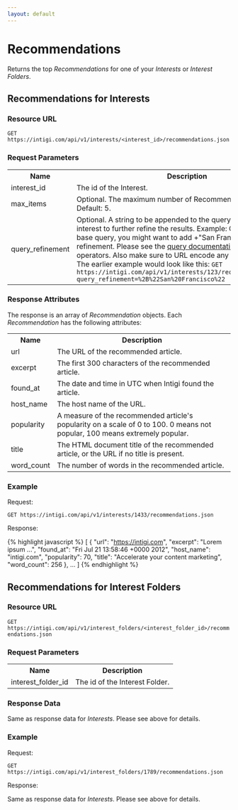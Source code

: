 ```yaml
---
layout: default
---
```


# Recommendations

Returns the top *Recommendations* for one of your *Interests* or *Interest Folders*.

## Recommendations for Interests

### Resource URL

`GET https://intigi.com/api/v1/interests/<interest_id>/recommendations.json`

### Request Parameters

<table>
  <tr>
    <th>Name</th><th>Description</th>
  </tr>
  <tr>
    <td>interest_id</td><td>The id of the Interest.</td>
  </tr>
  <tr>
    <td>max_items</td><td>Optional. The maximum number of Recommendations to return. Default: 5.</td>
  </tr>
  <tr>
    <td>query_refinement</td><td>
      Optional. A string to be appended to the query defined on the interest to further refine the results.
      Example: On a "Restaurants" base query, you might want to add +"San Francisco" as a refinement.
      Please see the <a href="https://intigi.com/help/query_format">query documentation</a> for syntax and operators.
      Also make sure to URL encode any special characters. The earlier example would look like this:
      <code>GET https://intigi.com/api/v1/interests/123/recommendations.json?query_refinement=%2B%22San%20Francisco%22</code>
    </td>
  </tr>
</table>

### Response Attributes

The response is an array of *Recommendation* objects. Each *Recommendation* has the following attributes:

<table>
  <tr>
    <th>Name</th><th>Description</th>
  </tr>
  <tr>
    <td>url</td><td>The URL of the recommended article.</td>
  </tr>
  <tr>
    <td>excerpt</td><td>The first 300 characters of the recommended article.</td>
  </tr>
  <tr>
    <td>found_at</td><td>The date and time in UTC when Intigi found the article.</td>
  </tr>
  <tr>
    <td>host_name</td><td>The host name of the URL.</td>
  </tr>
  <tr>
    <td>popularity</td><td>A measure of the recommended article's popularity on a scale of 0 to 100. 0 means not popular, 100 means extremely popular.</td>
  </tr>
  <tr>
    <td>title</td><td>The HTML document title of the recommended article, or the URL if no title is present.</td>
  </tr>
  <tr>
    <td>word_count</td><td>The number of words in the recommended article.</td>
  </tr>
</table>

### Example

Request:

`GET https://intigi.com/api/v1/interests/1433/recommendations.json`

Response:

{% highlight javascript %}
[
  {
    "url": "https://intigi.com",
    "excerpt": "Lorem ipsum ...",
    "found_at": "Fri Jul 21 13:58:46 +0000 2012",
    "host_name": "intigi.com",
    "popularity": 70,
    "title": "Accelerate your content marketing",
    "word_count": 256
  },
  ...
]
{% endhighlight %}

## Recommendations for Interest Folders

### Resource URL

`GET https://intigi.com/api/v1/interest_folders/<interest_folder_id>/recommendations.json`

### Request Parameters

<table>
  <tr>
    <th>Name</th><th>Description</th>
  </tr>
  <tr>
    <td>interest_folder_id</td><td>The id of the Interest Folder.</td>
  </tr>
</table>

### Response Data

Same as response data for *Interests*. Please see above for details.

### Example

Request:

`GET https://intigi.com/api/v1/interest_folders/1789/recommendations.json`

Response:

Same as response data for *Interests*. Please see above for details.
